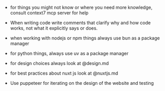 - for things you might not know or where you need more knowledge, consult context7 mcp server for help
- When writing code write comments that clarify why and how code works, not what it explicitly says or does.
- when working with nodejs or npm things always use bun as a package manager
- for python things, always use uv as a package manager

- for design choices always look at @design.md
- for best practices about nuxt js look at @nuxtjs.md
- Use puppeteer for iterating on the design of the website and testing